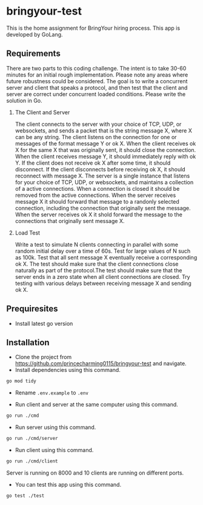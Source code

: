 # bringyour-test

This is the home assignment for BringYour hiring process.
This app is developed by GoLang.

## Requirements

There are two parts to this coding challenge. The intent is to take 30-60 minutes for an initial rough implementation. Please note any areas where future robustness could be considered. The goal is to write a concurrent server and client that speaks a protocol, and then test that the client and server are correct under concurrent loaded conditions. Please write the solution in Go.

1. The Client and Server

   The client connects to the server with your choice of TCP, UDP, or websockets, and sends a packet that is the string message X, where X can be any string. The client listens on the
   connection for one or messages of the format message Y or ok X. When the client receives ok X for the same X that was originally sent, it should close the connection. When the client receives message Y, it should immediately reply with ok Y. If the client does not receive ok X after some time, it should disconnect. If the client disconnects before receiving ok X, it should reconnect with message X. The server is a single instance that listens for your choice of TCP, UDP, or websockets, and maintains a collection of a active connections. When a connection is closed it should be removed from the active connections. When the server receives message X it should forward that message to a randonly selected connection, including the connection that originally sent the message. When the server receives ok X it shold forward the message to the connections that originally sent message X.

2. Load Test

   Write a test to simulate N clients connecting in parallel with some random initial delay over a time of 60s. Test for large values of N such as 100k. Test that all sent message X eventually receive a corresponding ok X. The test should make sure that the client connections close naturally as part of the protocol.The test should make sure that the server ends in a zero state when all client connections are closed. Try testing with various delays between receiving message X and sending ok X.

## Prequiresites

- Install latest go version

## Installation

- Clone the project from <https://github.com/princecharming0115/bringyour-test> and navigate.
- Install dependencies using this command.

```bash
go mod tidy
```

- Rename `.env.example` to `.env`

- Run client and server at the same computer using this command.

```bash
go run ./cmd
```

- Run server using this command.

```bash
go run ./cmd/server
```

- Run client using this command.

```bash
go run ./cmd/client
```

Server is running on 8000 and 10 clients are running on different ports.

- You can test this app using this command.

```bash
go test ./test
```

